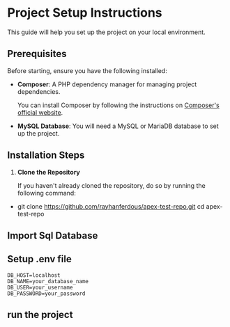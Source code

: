 # Project Setup Instructions

This guide will help you set up the project on your local environment.

## Prerequisites

Before starting, ensure you have the following installed:

- **Composer**: A PHP dependency manager for managing project dependencies.

  You can install Composer by following the instructions on [Composer's official website](https://getcomposer.org/download/).

- **MySQL Database**: You will need a MySQL or MariaDB database to set up the project.

## Installation Steps

1. **Clone the Repository**

   If you haven't already cloned the repository, do so by running the following command:

- git clone https://github.com/rayhanferdous/apex-test-repo.git
  cd apex-test-repo

## Import Sql Database

## Setup .env file

    DB_HOST=localhost
    DB_NAME=your_database_name
    DB_USER=your_username
    DB_PASSWORD=your_password

## run the project
